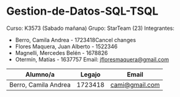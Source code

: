 # Gestion-de-Datos-SQL-TSQL

Curso: K3573 (Sabado mañana) Grupo: StarTeam (23) Integrantes:
* Berro, Camila Andrea - 1723418Cancel changes
* Flores Maquera, Juan Alberto - 1522346
* Magnelli, Mercedes Belén - 1678826 
* Otermín, Matías - 1637757
Email: jfloresmaquera@gmail.com


 Alumno/a | Legajo | Email
 -------- | ------ | ------  
Berro, Camila Andrea | 1723418 | cami@gmail.com

